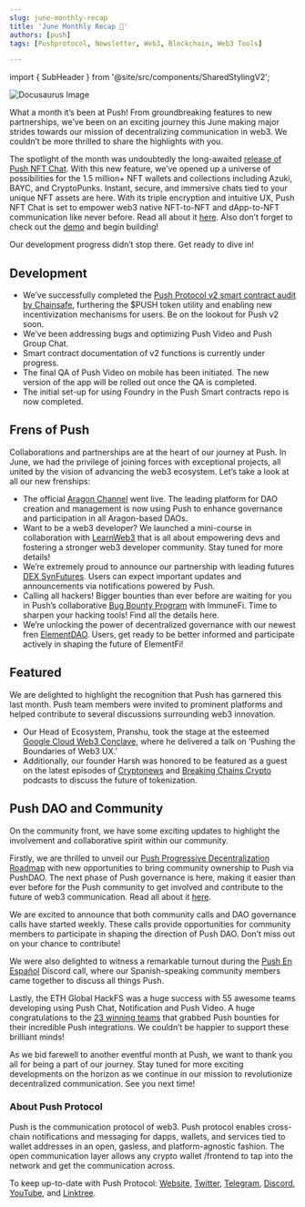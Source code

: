 ```yaml
---
slug: june-monthly-recap
title: 'June Monthly Recap 🌅'
authors: [push]
tags: [Pushprotocol, Newsletter, Web3, Blockchain, Web3 Tools]

---
```

import { SubHeader } from '@site/src/components/SharedStylingV2';

![Docusaurus Image](./cover-image.webp)

<!--truncate-->

What a month it’s been at Push! From groundbreaking features to new partnerships, we’ve been on an exciting journey this June making major strides towards our mission of decentralizing communication in web3. We couldn’t be more thrilled to share the highlights with you.

The spotlight of the month was undoubtedly the long-awaited [release of Push NFT Chat](https://twitter.com/pushprotocol/status/1666491248436297728?s=20). With this new feature, we’ve opened up a universe of possibilities for the 1.5 million+ NFT wallets and collections including Azuki, BAYC, and CryptoPunks. Instant, secure, and immersive chats tied to your unique NFT assets are here. With its triple encryption and intuitive UX, Push NFT Chat is set to empower web3 native NFT-to-NFT and dApp-to-NFT communication like never before. Read all about it [here](https://medium.com/push-protocol/introducing-push-nft-chat-chats-and-comms-tied-to-your-nfts-done-right-98717c04438d). Also don’t forget to check out the [demo](https://twitter.com/pushprotocol/status/1666859600161779733?s=20) and begin building!

Our development progress didn’t stop there. Get ready to dive in!

## Development
- We’ve successfully completed the [Push Protocol v2 smart contract audit by Chainsafe](https://twitter.com/pushprotocol/status/1663910676513816578?s=20), furthering the $PUSH token utility and enabling new incentivization mechanisms for users. Be on the lookout for Push v2 soon.
- We’ve been addressing bugs and optimizing Push Video and Push Group Chat.
- Smart contract documentation of v2 functions is currently under progress.
- The final QA of Push Video on mobile has been initiated. The new version of the app will be rolled out once the QA is completed.
- The initial set-up for using Foundry in the Push Smart contracts repo is now completed.

## Frens of Push
Collaborations and partnerships are at the heart of our journey at Push. In June, we had the privilege of joining forces with exceptional projects, all united by the vision of advancing the web3 ecosystem. Let’s take a look at all our new frenships:

- The official [Aragon Channel](https://twitter.com/pushprotocol/status/1663576587122384897?s=20) went live. The leading platform for DAO creation and management is now using Push to enhance governance and participation in all Aragon-based DAOs.
- Want to be a web3 developer? We launched a mini-course in collaboration with [LearnWeb3](https://twitter.com/pushprotocol/status/1666824629485473792?s=20) that is all about empowering devs and fostering a stronger web3 developer community. Stay tuned for more details!
- We’re extremely proud to announce our partnership with leading futures [DEX SynFutures](https://twitter.com/pushprotocol/status/1669327886522937344?s=20). Users can expect important updates and announcements via notifications powered by Push.
- Calling all hackers! Bigger bounties than ever before are waiting for you in Push’s collaborative [Bug Bounty Program](https://twitter.com/pushprotocol/status/1671521942195646465) with ImmuneFi. Time to sharpen your hacking tools! Find all the details here.
- We’re unlocking the power of decentralized governance with our newest fren [ElementDAO](https://twitter.com/pushprotocol/status/1671879753840873480). Users, get ready to be better informed and participate actively in shaping the future of ElementFi!

## Featured
We are delighted to highlight the recognition that Push has garnered this last month. Push team members were invited to prominent platforms and helped contribute to several discussions surrounding web3 innovation.

- Our Head of Ecosystem, Pranshu, took the stage at the esteemed [Google Cloud Web3 Conclave](https://twitter.com/pushprotocol/status/1663482897490116610?s=20), where he delivered a talk on ‘Pushing the Boundaries of Web3 UX.’
- Additionally, our founder Harsh was honored to be featured as a guest on the latest episodes of [Cryptonews](https://twitter.com/pushprotocol/status/1666067423173267457?s=20) and [Breaking Chains Crypto](https://twitter.com/pushprotocol/status/1665705030849122304?s=20) podcasts to discuss the future of tokenization.


## Push DAO and Community
On the community front, we have some exciting updates to highlight the involvement and collaborative spirit within our community.

Firstly, we are thrilled to unveil our [Push Progressive Decentralization Roadmap](https://twitter.com/pushprotocol/status/1664316051201441811?s=20) with new opportunities to bring community ownership to Push via PushDAO. The next phase of Push governance is here, making it easier than ever before for the Push community to get involved and contribute to the future of web3 communication. Read all about it [here](https://medium.com/push-protocol/push-dao-progressive-decentralization-the-next-phase-of-push-governance-1cce258dceba).

We are excited to announce that both community calls and DAO governance calls have started weekly. These calls provide opportunities for community members to participate in shaping the direction of Push DAO. Don’t miss out on your chance to contribute!

We were also delighted to witness a remarkable turnout during the [Push En Español](https://twitter.com/pushprotocol/status/1669770430494769158?s=20) Discord call, where our Spanish-speaking community members came together to discuss all things Push.

Lastly, the ETH Global HackFS was a huge success with 55 awesome teams developing using Push Chat, Notification and Push Video. A huge congratulations to the [23 winning teams](https://twitter.com/pushprotocol/status/1673370078660939776) that grabbed Push bounties for their incredible Push integrations. We couldn’t be happier to support these brilliant minds!

As we bid farewell to another eventful month at Push, we want to thank you all for being a part of our journey. Stay tuned for more exciting developments on the horizon as we continue in our mission to revolutionize decentralized communication. See you next time!


### About Push Protocol

Push is the communication protocol of web3. Push protocol enables cross-chain notifications and messaging for dapps, wallets, and services tied to wallet addresses in an open, gasless, and platform-agnostic fashion. The open communication layer allows any crypto wallet /frontend to tap into the network and get the communication across.

To keep up-to-date with Push Protocol: [Website](https://push.org/), [Twitter](https://twitter.com/pushprotocol), [Telegram](https://t.me/epnsproject), [Discord](https://discord.gg/pushprotocol), [YouTube](https://www.youtube.com/c/EthereumPushNotificationService), and [Linktree](https://linktr.ee/pushprotocol).

